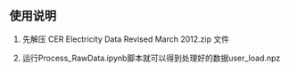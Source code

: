 ## 使用说明

1. 先解压 CER Electricity Data Revised March 2012.zip 文件

2. 运行Process_RawData.ipynb脚本就可以得到处理好的数据user_load.npz